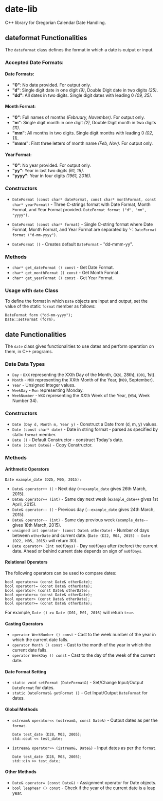 # date-lib

C++ library for Gregorian Calendar Date Handling.

## dateformat Functionalities

The `dateformat` class defines the format in which a date is output or input.

### Accepted Date Formats:

#### Date Formats:
* **"0"**: No date provided. For output only.
* **"d"**: Single digit date in one digit *(9)*, Double Digit date in two digits *(25)*.
* **"dd"**: All dates in two digits. Single digit dates with leading 0 *(09, 25)*.

#### Month Format:
* **"0"**: Full names of months *(February, November)*. For output only.
* **"m"**: Single digit month in one digit *(2)*, Double Digit month in two digits *(11)*.
* **"mm"**: All months in two digits. Single digit months with leading 0 *(02, 11)*.
* **"mmm"**: First three letters of month name *(Feb, Nov)*. For output only.

#### Year Format:
* **"0"**: No year provided. For output only.
* **"yy"**: Year in last two digits *(61, 16)*.
* **"yyyy"**: Year in four digits *(1961, 2016)*.

### Constructors

* `DateFormat (const char* dateFormat, const char* monthFormat, const char* yearFormat)` - Three C-strings format with Date Format, Month Format, and Year Format provided. `DateFormat format ("d", "mm", "yyyy")`.

* `DateFormat (const char* format)` - Single C-string format where Date Format, Month Format, and Year Format are separated by ’-’. `DateFormat format ("d-mm-yyyy")`.

* `DateFormat ()` - Creates default `DateFormat` - "dd-mmm-yy".

### Methods

* `char* get_dateFormat () const` - Get Date Format.
* `char* get_monthFormat () const` - Get Month Format.
* `char* get_yearFormat () const` - Get Year Format.

### Usage with `date` Class

To define the format in which `Date` objects are input and output, set the value of the static `format` member as follows:

    DateFormat form ("dd-mm-yyyy");
    Date::setFormat (form);

## date Functionalities

The `date` class gives functionalities to use dates and perform operation on them, in C++ programs.

### Date Data Types

* `Day` - `DXX` representing the XXth Day of the Month, (`D28`, 28th), (`D01`, 1st).
* `Month` - `MXX` representing the XXth Month of the Year, (`M09`, September).
* `Year` - Unsigned Integer values.
* `WeekDay` - `Mon` representing Monday.
* `WeekNumber` - `WXX` representing the XXth Week of the Year, (`W34`, Week Number 34).

### Constructors

* `Date (Day d, Month m, Year y)` - Construct a Date from (d, m, y) values.
* `Date (const char* date)` - Date in string format - parsed as specified by static `format` member.
* `Date ()` - Default Constructor - construct Today's date.
* `Date (const Date&)` - Copy Constructor.

### Methods

#### Arithmetic Operators

    Date example_date (D25, M05, 2015);

* `Date& operator++ ()` - Next day (`++example_date` gives 26th March, 2015).
* `Date& operator++ (int)` -  Same day next week (`example_date++` gives 1st April, 2015).
* `Date& operator-- ()` - Previous day (`--example_date` gives 24th March, 2015).
* `Date& operator-- (int)` - Same day previous week (`example_date--` gives 18th March, 2015).
* `unsigned int operator- (const Date& otherDate)` - Number of days between `otherDate` and current date. (`Date (D22, M04, 2015) - Date (D22, M05, 2015)` will return 30).
* `Date operator+ (int noOfDays)` - Day `noOfDays` after (before) the current date. Ahead or behind current date depends on sign of `noOfDays`.

#### Relational Operators

The following operators can be used to compare dates:

    bool operator== (const Date& otherDate);
    bool operator!= (const Date& otherDate);
    bool operator< (const Date& otherDate);
    bool operator<= (const Date& otherDate);
    bool operator> (const Date& otherDate);
    bool operator>= (const Date& otherDate);

For example, `Date () >= Date (D01, M01, 2016)` will return `true`.

#### Casting Operators

* `operator WeekNumber () const` - Cast to the week number of the year in which the current date falls.
* `operator Month () const` - Cast to the month of the year in which the current date falls.
* `operator WeekDay () const` - Cast to the day of the week of the current date.

#### Date Format Setting

* `static void setFormat (DateFormat&)` - Set/Change Input/Output `DateFormat` for dates.
* `static DateFormat& getFormat ()` - Get Input/Output `DateFormat` for dates.

#### Global Methods

* `ostream& operator<< (ostream&, const Date&)` - Output dates as per the `format`.


      Date test_date (D28, M03, 2005);
      std::cout << test_date;

* `istream& operator>> (istream&, Date&)` - Input dates as per the `format`.


      Date test_date (D28, M03, 2005);
      std::cin >> test_date;

#### Other Methods

* `Date& operator= (const Date&)` - Assignment operator for Date objects.
* `bool leapYear () const` - Check if the year of the current date is a leap year.
